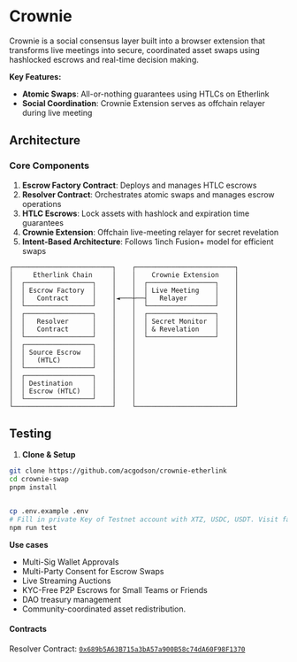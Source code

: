# Crownie 

Crownie is a social consensus layer built into a browser extension that transforms live meetings into secure, coordinated asset swaps using hashlocked escrows and real-time decision making.


**Key Features:**
- **Atomic Swaps**: All-or-nothing guarantees using HTLCs on Etherlink
- **Social Coordination**: Crownie Extension serves as offchain relayer during live meeting



## Architecture

### Core Components

1. **Escrow Factory Contract**: Deploys and manages HTLC escrows
2. **Resolver Contract**: Orchestrates atomic swaps and manages escrow operations
3. **HTLC Escrows**: Lock assets with hashlock and expiration time guarantees
4. **Crownie Extension**: Offchain live-meeting relayer for secret revelation
5. **Intent-Based Architecture**: Follows 1inch Fusion+ model for efficient swaps

``` 
┌─────────────────────────┐    ┌─────────────────────────┐
│     Etherlink Chain     │    │    Crownie Extension    │
│  ┌─────────────────┐    │    │  ┌─────────────────┐    │
│  │ Escrow Factory  │    │    │  │ Live Meeting    │    │
│  │   Contract      │    │◄───┼──┤   Relayer       │    │
│  └─────────────────┘    │    │  └─────────────────┘    │
│  ┌─────────────────┐    │    │  ┌─────────────────┐    │
│  │   Resolver      │    │    │  │ Secret Monitor  │    │
│  │   Contract      │    │    │  │ & Revelation    │    │
│  └─────────────────┘    │    │  └─────────────────┘    │
│  ┌─────────────────┐    │    │                         │
│  │ Source Escrow   │    │    │                         │
│  │   (HTLC)        │    │    │                         │
│  └─────────────────┘    │    │                         │
│  ┌─────────────────┐    │    │                         │
│  │ Destination     │    │    │                         │
│  │ Escrow (HTLC)   │    │    │                         │
│  └─────────────────┘    │    │                         │
└─────────────────────────┘    └─────────────────────────┘
```


## Testing

1. **Clone & Setup**
```bash
git clone https://github.com/acgodson/crownie-etherlink
cd crownie-swap
pnpm install
```

```bash

cp .env.example .env
# Fill in private Key of Testnet account with XTZ, USDC, USDT. Visit faucet page for Tokens
npm run test
```

**Use cases**
-  Multi-Sig Wallet Approvals
-  Multi-Party Consent for Escrow Swaps
-  Live Streaming Auctions
-  KYC-Free P2P Escrows for Small Teams or Friends
-  DAO treasury management
-  Community-coordinated asset redistribution.


#### Contracts

Resolver Contract: [`0x689b5A63B715a3bA57a900B58c74dA60F98F1370`](https://testnet.explorer.etherlink.com/tx/0xcc682648a0787414b340d5148c3a467b3ae3306670bc7563a7b62b47708575d0)